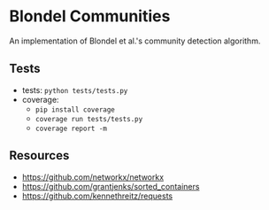 # Blondel Communities
An implementation of Blondel et al.'s community detection algorithm.

## Tests
- tests: `python tests/tests.py`
- coverage:
    - `pip install coverage`
    - `coverage run tests/tests.py`
    - `coverage report -m`

## Resources
- https://github.com/networkx/networkx
- https://github.com/grantjenks/sorted_containers
- https://github.com/kennethreitz/requests

